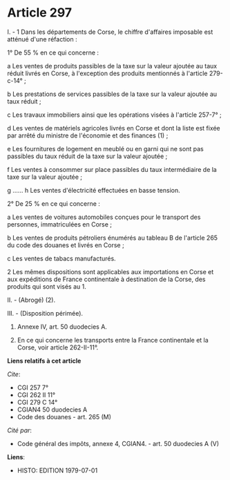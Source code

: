 # Article 297

I. - 1 Dans les départements de Corse, le chiffre d'affaires imposable est atténué d'une réfaction :

1° De 55 % en ce qui concerne :

a Les ventes de produits passibles de la taxe sur la valeur ajoutée au taux réduit livrés en Corse, à l'exception des
produits mentionnés à l'article 279-c-14° ;

b Les prestations de services passibles de la taxe sur la valeur ajoutée au taux réduit ;

c Les travaux immobiliers ainsi que les opérations visées à l'article 257-7° ;

d Les ventes de matériels agricoles livrés en Corse et dont la liste est fixée par arrêté du ministre de l'économie et des
finances (1) ;

e Les fournitures de logement en meublé ou en garni qui ne sont pas passibles du taux réduit de la taxe sur la valeur
ajoutée ;

f Les ventes à consommer sur place passibles du taux intermédiaire de la taxe sur la valeur ajoutée ;

g ...... h Les ventes d'électricité effectuées en basse tension.

2° De 25 % en ce qui concerne :

a Les ventes de voitures automobiles conçues pour le transport des personnes, immatriculées en Corse ;

b Les ventes de produits pétroliers énumérés au tableau B de l'article 265 du code des douanes et livrés en Corse ;

c Les ventes de tabacs manufacturés.

2 Les mêmes dispositions sont applicables aux importations en Corse et aux expéditions de France continentale à destination
de la Corse, des produits qui sont visés au 1.

II. - (Abrogé) (2).

III. - (Disposition périmée).

1) Annexe IV, art. 50 duodecies A.

2) En ce qui concerne les transports entre la France continentale et la Corse, voir article 262-II-11°.

**Liens relatifs à cet article**

_Cite_:

  - CGI 257 7°
  - CGI 262 II 11°
  - CGI 279 C 14°
  - CGIAN4 50 duodecies A
  - Code des douanes - art. 265 (M)

_Cité par_:

  - Code général des impôts, annexe 4, CGIAN4. - art. 50 duodecies A (V)

**Liens**:

  - HISTO: EDITION 1979-07-01
